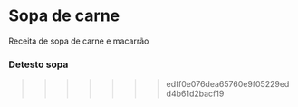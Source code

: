 # Sopa de carne #
Receita de sopa de carne e macarrão







### Detesto sopa ###





>>>>>>> edff0e076dea65760e9f05229edd4b61d2bacf19
